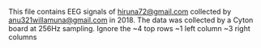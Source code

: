 This file contains EEG signals of hiruna72@gmail.com collected by anu321willamuna@gmail.com in 2018.
The data was collected by a Cyton board at 256Hz sampling.
Ignore the
~4 top rows
~1 left column
~3 right columns
